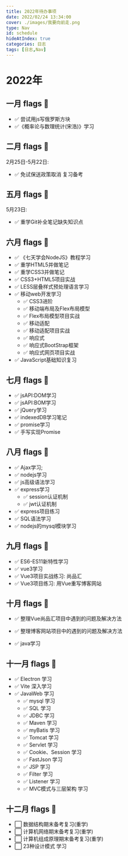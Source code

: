 ```yaml
---
title: 2022年待办事项
date: 2022/02/24 13:34:00
cover: ./images/我要向前走.png
type: Nav
id: schedule
hideAtIndex: true
categories: 日志
tags: [日志,Nav]
---
```



# 2022年
## 一月 flags 🚩
+ ✅ 尝试用js写俄罗斯方块
+ ✅《概率论与数理统计(宋浩)》学习 

## 二月 flags 🚩
2月25日-5月22日:
+ ✅ 免试保送政策取消 复习备考 

## 五月 flags 🚩
5月23日:
<!-- + ⬜ 《数据结构与算法分析》学习 -->
+ ✅ 重学Git补全笔记缺失知识点

## 六月 flags 🚩
+ ✅ 《七天学会NodeJS》教程学习 
+ ✅ 重学HTML5并做笔记
+ ✅ 重学CSS3并做笔记
+ ✅ CSS3+HTML5项目实战
+ ✅ LESS层叠样式预处理语言学习
+ ✅ 移动web开发学习 
    + ✅ CSS3进阶
    + ✅ 移动端布局及Flex布局模型
    + ✅ Flex布局模型项目实战
    + ✅ 移动适配
    + ✅ 移动适配项目实战
    + ✅ 响应式
    + ✅ 响应式BootStrap框架
    + ✅ 响应式网页项目实战
+ ✅ JavaScript基础知识复习


## 七月 flags 🚩
+ ✅ jsAPI:DOM学习
+ ✅ jsAPI:BOM学习
+ ✅ jQuery学习
+ ✅ indexedDB学习笔记
+ ✅ promise学习
+ ✅ 手写实现Promise

## 八月 flags 🚩
+ ✅ Ajax学习;
+ ✅ nodejs学习
+ ✅ js高级语法学习
+ ✅ express学习
  + ✅ session认证机制
  + ✅ jwt认证机制
+ ✅ express项目练习
+ ✅ SQL语法学习
+ ✅ nodejs的mysql模块学习

## 九月 flags 🚩
+ ✅ ES6-ES11新特性学习
+ ✅ vue3学习
+ ✅ Vue3项目实战练习: 尚品汇
+ ✅ Vue3项目练习: 用Vue重写博客网站

## 十月 flags 🚩
+ ✅ 整理Vue尚品汇项目中遇到的问题及解决方法
+ ✅ 整理博客网站项目中的遇到的问题及解决方法
+ ✅ java学习

  <!-- + `10月22日` 概述 环境搭建 执行原理 注释 字面量 变量 数据类型 关键字 标识符 自动及强制类型转换 运算符 键盘录入 顺序分支循环 数组 方法 方法内存原理 方法值传递机制 方法重载 案例
  + `10月23日` 面向对象 面向对象内存机制 构造器 this ArrayList String常量与变量 ArrayList遍历 ATM系统项目实现 修饰符 工具类 代码块 static 单例模式
  + `10月24日` 继承 包 权限修饰符 final 常量 枚举 抽象类 接口 多态 内部类 匿名内部类 
  + `10月25日` Objets工具类 StringBuilder Math System BigDecimal Date SimpleDateFormate Calendar JDK8新增日期API
  + `10月26日` 正则表达式 Arrays 选择排序 二分查找 Lambda表达式 集合Collection 集合遍历
  + `10月27日` List 泛型 自定义泛型 泛型通配符 泛型上下限 Set集合 可变参数 集合操作工具类Collections
  + `10月28日` 洗牌发牌系统案例 Map集合 MapAPI Map遍历 Map其他实现类 集合嵌套 不可变集合 Stream流 异常分类 异常处理机制 自定义异常  
  + `10月29日` Logback日志框架 电影商城项目
  + `10月30日` 文件 方法递归 文件搜索 IO流 文件字节输入流 
  + `10月31日` 文件字节输出流 缓冲流 字节缓冲流 
  + `11月1日`  对象序列化 反序列化 打印流 Properties commons-io 线程三种创建方式 线程方法 线程安全问题 线程同步 同步代码块 同步方法 同步锁 线程通信 线程池  
  + `11月2日`  线程池处理Runnable任务 线程池处理Callable任务 Executors工具类构建线程池对象 定时器 线程并发 并行 线程生命周期6种状态 网络通信 UDP单播广播组播 TCP通信结合线程池 TCP即时通讯案例 BS架构模拟
  + `11月3日` Junit框架单元测试 反射获取类对象 反射获取类属性 反射获取类方法 反射获取类构造器 反射修改类属性 反射调用类方法 反射执行类构造器
  + `11月4日` 注解 自定义注解 元注解 注解解析 使用注解和反射实现junit框架 动态代理 XML XML文档约束 Dom4J XPath 工厂设计模式 装饰设计模式  -->

## 十一月 flags 🚩
+ ✅ Electron 学习
+ ✅ Vite 深入学习
+ ✅ JavaWeb 学习
  + ✅ mysql 学习
  + ✅ SQL 学习
  + ✅ JDBC 学习
  + ✅ Maven 学习
  + ✅ myBatis 学习
  + ✅ Tomcat 学习
  + ✅ Servlet 学习
  + ✅ Cookie、Session 学习
  + ✅ FastJson 学习
  + ✅ JSP 学习
  + ✅ Filter 学习
  + ✅ Listener 学习
  + ✅ MVC模式与三层架构 学习

## 十二月 flags 🚩 
+ ⬜ 数据结构期末备考复习(重学)
+ ⬜ 计算机网络期末备考复习(重学)
+ ⬜ 计算机组成原理期末备考复习(重学)
+ ⬜ 23种设计模式 学习



    
<!-- 
✅
⬜
📔 Notebook with Decorative Cover
📕 Closed Book
📖 Open Book
📗 Green Book
📘 Blue Book
📙 Orange Book
📚 Books
📓 Notebook
📒 Ledger
📃 Page with Curl
📜 Scroll
📄 Page Facing Up
📰 Newspaper
🗞️ Rolled-Up Newspaper
📑 Bookmark Tabs
🔖 Bookmark
🏷️ Label
💰 Money Bag

 -->